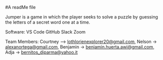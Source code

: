 #A readMe file

Jumper is a game in which the player seeks to solve a puzzle by guessing the letters of a secret word one at a time.

Software:
VS Code
GitHub
Slack
Zoom

Team Members:
Courtney --> lothlorienexplorer20@gmail.com,
Nelson -> alexanortega@gmail.com,
Benjamin -> benjamin.huerta.awi@gmail.com,
Adja -> bernitos_diparma@yahoo.it
